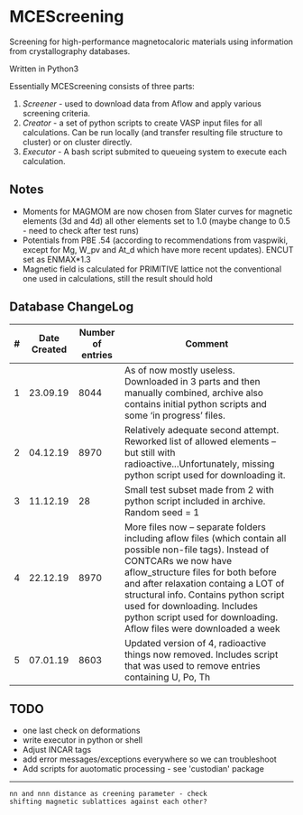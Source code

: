 # MCEScreening
Screening for high-performance magnetocaloric materials using information from crystallography databases.

Written in Python3

Essentially MCEScreening consists of three parts:
1. _*Screener*_ - used to download data from Aflow and apply various screening criteria.   
2. _*Creator*_ - a set of python scripts to create VASP input files for all calculations. Can be run locally (and transfer resulting file structure to cluster) or on cluster directly.
3. _*Executor*_ - A bash script submited to queueing system to execute each calculation.

Notes
---
- Moments for MAGMOM are now chosen from Slater curves for magnetic elements (3d and 4d) all other elements set to 1.0 (maybe change to 0.5 - need to check after test runs)
- Potentials from PBE .54 (according to recommendations from vaspwiki, except for Mg, W_pv and At_d which have more recent updates). ENCUT set as ENMAX*1.3
- Magnetic field is calculated for PRIMITIVE lattice not the conventional one used in calculations, still the result should hold

Database ChangeLog
---
| # | Date Created | Number of entries | Comment |
|---|---|---|---|
|1|23.09.19|8044|As of now mostly useless. Downloaded in 3 parts and then manually combined, archive also contains initial python scripts and some ‘in progress’ files. |
|2|04.12.19|8970|Relatively adequate second attempt. Reworked list of allowed elements – but still with radioactive...Unfortunately, missing python script used for downloading it.|
|3|11.12.19| 28 |Small test subset made from 2 with python script included in archive. Random seed  = 1|
|4|22.12.19|8970|More files now – separate folders including aflow files (which contain all possible non-file tags). Instead of CONTCARs we now have aflow_structure files for both before and after relaxation containg a LOT of structural info. Contains python script used for downloading. Includes python script used for downloading. Aflow files were downloaded a week |
|5|07.01.19|8603|Updated version of 4, radioactive things now removed. Includes script that was used to remove entries containing  U, Po, Th|

TODO
---
- one last check on deformations
- write executor in python or shell
- Adjust INCAR tags
- add error messages/exceptions everywhere so we can troubleshoot
- Add scripts for auotomatic processing - see 'custodian' package
---
    nn and nnn distance as creening parameter - check
    shifting magnetic sublattices against each other?
